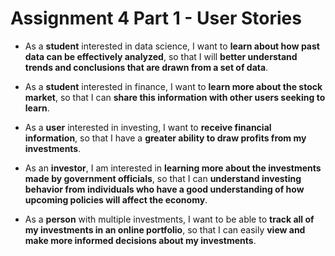 # Assignment 4 Part 1 - User Stories

* As a **student** interested in data science, I want to **learn about how past data can be effectively analyzed**, so that I will **better understand trends and conclusions that are drawn from a set of data**.
  
* As a **student** interested in finance, I want to **learn more about the stock market**, so that I can **share this information with other users seeking to learn**.

* As a **user** interested in investing, I want to **receive financial information**, so that I have a **greater ability to draw profits from my investments**.

* As an **investor**, I am interested in **learning more about the investments made by government officials**, so that I can **understand investing behavior from individuals who have a good understanding of how upcoming policies will affect the economy**.

* As a **person** with multiple investments, I want to be able to **track all of my investments in an online portfolio**, so that I can easily **view and make more informed decisions about my investments**.